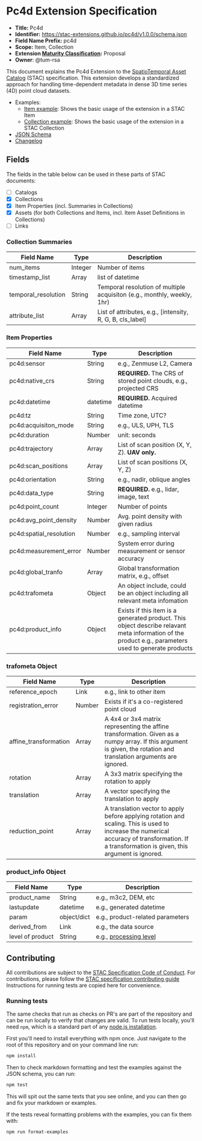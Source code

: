 # Pc4d Extension Specification

- **Title:** Pc4d
- **Identifier:** <https://stac-extensions.github.io/pc4d/v1.0.0/schema.json>
- **Field Name Prefix:** pc4d
- **Scope:** Item, Collection
- **Extension [Maturity Classification](https://github.com/radiantearth/stac-spec/tree/master/extensions/README.md#extension-maturity):** Proposal
- **Owner**: @tum-rsa

This document explains the Pc4d Extension to the [SpatioTemporal Asset Catalog](https://github.com/radiantearth/stac-spec) (STAC) specification.
This extension develops a standardized approach for handling time-dependent metadata in dense 3D time series (4D) point cloud datasets.

- Examples:
  - [Item example](examples/item.json): Shows the basic usage of the extension in a STAC Item
  - [Collection example](examples/collection.json): Shows the basic usage of the extension in a STAC Collection
- [JSON Schema](json-schema/schema.json)
- [Changelog](./CHANGELOG.md)

## Fields

The fields in the table below can be used in these parts of STAC documents:

- [ ] Catalogs
- [x] Collections
- [x] Item Properties (incl. Summaries in Collections)
- [x] Assets (for both Collections and Items, incl. Item Asset Definitions in Collections)
- [ ] Links

### Collection Summaries

| Field Name | Type | Description  |
|------------|------|--------------|
| num_items | Integer | Number of items |
| timestamp_list | Array | list of datetime             |
| temporal_resolution | String | Temporal resolution of multiple acquisiton (e.g., monthly, weekly, 1hr) |
| attribute_list | Array | List of attributes, e.g., [intensity, R, G, B, cls_label] |

### Item Properties

| Field Name | Type | Description  | 
|------------|------|--------------|
| pc4d:sensor | String | e.g., Zenmuse L2, Camera | 
| pc4d:native_crs | String  | **REQUIRED.** The CRS of stored point clouds, e.g., projected CRS |  
| pc4d:datetime | datetime | **REQUIRED.** Acquired datetime |  
| pc4d:tz | String | Time zone, UTC? |
| pc4d:acquisiton_mode | String | e.g., ULS, UPH, TLS |
| pc4d:duration | Number | unit: seconds |
| pc4d:trajectory | Array | List of scan position (X, Y, Z).  **UAV only.**  | 
| pc4d:scan_positions | Array | List of scan positions (X, Y, Z) | 
| pc4d:orientation | String | e.g., nadir, oblique angles |
| pc4d:data_type | String | **REQUIRED.** e.g., lidar, image, text | 
| pc4d:point_count | Integer | Number of points|
| pc4d:avg_point_density | Number | Avg. point density with given radius |
| pc4d:spatial_resolution | Number | e.g., sampling interval |
| pc4d:measurement_error | Number | System error during measurement or sensor accuracy |
| pc4d:global_tranfo | Array | Global transformation matrix, e.g., offset |
| pc4d:trafometa | Object | An object include, could be an object including all relevant meta infomation |
| pc4d:product_info | Object | Exists if this item is a generated product. This object describe relavant meta information of the product e.g., parameters used to generate products |

### trafometa Object

| Field Name | Type | Description  |
|------------|------|--------------|
| reference_epoch | Link | e.g., link to other item |
| registration_error | Number | Exists if it's a co-registered point cloud |
| affine_transformation  | Array | A 4x4 or 3x4 matrix representing the affine transformation. Given as a numpy array. If this argument is given, the rotation and translation arguments are ignored. |
| rotation | Array | A 3x3 matrix specifying the rotation to apply |
| translation | Array | A vector specifying the translation to apply |
| reduction_point | Array | A translation vector to apply before applying rotation and scaling. This is used to increase the numerical accuracy of transformation. If a transformation is given, this argument is ignored. |

### product_info Object
| Field Name | Type | Description  |
|------------|------|--------------|
| product_name | String | e.g., m3c2, DEM, etc |
| lastupdate | datetime |e.g., generated datetime|
| param | object/dict | e.g., product-related parameters |
| derived_from | Link | e.g., the data source |
| level of product | String | e.g., [processing level](https://github.com/stac-extensions/processing?tab=readme-ov-file#suggested-processing-levels) |

## Contributing

All contributions are subject to the
[STAC Specification Code of Conduct](https://github.com/radiantearth/stac-spec/blob/master/CODE_OF_CONDUCT.md).
For contributions, please follow the
[STAC specification contributing guide](https://github.com/radiantearth/stac-spec/blob/master/CONTRIBUTING.md) Instructions
for running tests are copied here for convenience.

### Running tests

The same checks that run as checks on PR's are part of the repository and can be run locally to verify that changes are valid. 
To run tests locally, you'll need `npm`, which is a standard part of any [node.js installation](https://nodejs.org/en/download/).

First you'll need to install everything with npm once. Just navigate to the root of this repository and on 
your command line run:
```bash
npm install
```

Then to check markdown formatting and test the examples against the JSON schema, you can run:
```bash
npm test
```

This will spit out the same texts that you see online, and you can then go and fix your markdown or examples.

If the tests reveal formatting problems with the examples, you can fix them with:
```bash
npm run format-examples
```
